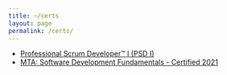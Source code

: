 ```yaml
---
title: ~/certs
layout: page
permalink: /certs/
---
```


- [Professional Scrum Developer™ I (PSD I)](https://www.credly.com/badges/510a6b54-392c-4102-9159-dccd94f1a6e2)
- [MTA: Software Development Fundamentals - Certified 2021](https://www.credly.com/badges/1e5d9278-aec1-4542-b44a-0307608e8788)

